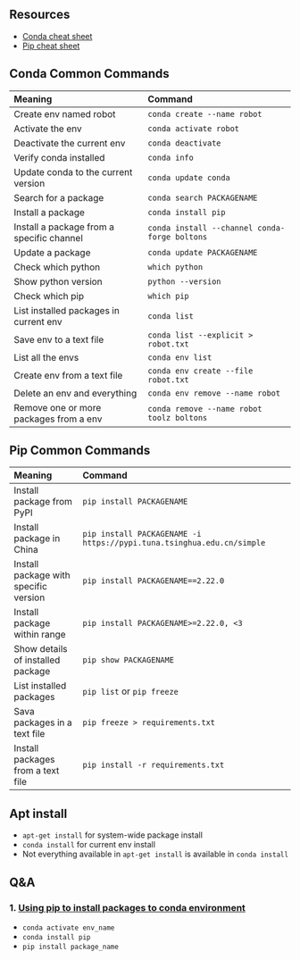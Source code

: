## Resources
* [Conda cheat sheet](https://docs.conda.io/projects/conda/en/4.6.0/_downloads/52a95608c49671267e40c689e0bc00ca/conda-cheatsheet.pdf)
* [Pip cheat sheet](https://opensource.com/sites/default/files/gated-content/cheat_sheet_pip.pdf)

## Conda Common Commands

| Meaning | Command |
| :--     | :--     |
| Create env named robot | `conda create --name robot`|
| Activate the env | `conda activate robot` |
| Deactivate the current env | `conda deactivate`         |
| Verify conda installed  | `conda info` |
| Update conda to the current version | `conda update conda` |
| Search for a package | `conda search PACKAGENAME` |
| Install a package | `conda install pip` |
| Install a package from a specific channel | `conda install --channel conda-forge boltons` |
| Update a package | `conda update PACKAGENAME`        |
| Check which python  | `which python`    |
| Show python version | `python --version` |
| Check which pip | `which pip` |
| List installed packages in current env  | `conda list` |
| Save env to a text file|  `conda list --explicit > robot.txt`  |
| List all the envs   | `conda env list`   |
| Create env from a text file | `conda env create --file robot.txt` |
| Delete an env and everything | `conda env remove --name robot`        |
| Remove one or more packages from a env| `conda remove --name robot toolz boltons` |

## Pip Common Commands
| Meaning | Command |
| :--     | :--     |
| Install package from PyPI | `pip install PACKAGENAME`|
| Install package in China | `pip install PACKAGENAME -i https://pypi.tuna.tsinghua.edu.cn/simple` |
| Install package with specific version| `pip install PACKAGENAME==2.22.0` |
| Install package within range| `pip install PACKAGENAME>=2.22.0, <3` |
| Show details of installed package| `pip show PACKAGENAME` |
| List installed packages | `pip list` or `pip freeze`|
| Sava packages in a text file| `pip freeze > requirements.txt`|
| Install packages from a text file| `pip install -r requirements.txt` |

## Apt install
* `apt-get install` for system-wide package install
* `conda install` for current env install
* Not everything available in `apt-get install` is available in `conda install`

## Q&A
### 1. [Using pip to install packages to conda environment](https://stackoverflow.com/questions/41060382/using-pip-to-install-packages-to-anaconda-environment)
* `conda activate env_name`
* `conda install pip`
* `pip install package_name`
